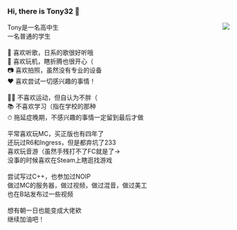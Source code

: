 ### Hi, there is Tony32 👋
 <img align="right" src="https://github-readme-stats.vercel.app/api/top-langs/?username=TTTTTony32&show_icons=true&theme=vue" />

Tony是一名高中生<br>
一名普通的学生<br>
<br>
🎵 喜欢听歌，日系的歌很好听哦<br>
🔨 喜欢玩机，瞎折腾也很开心（<br>
📷 喜欢拍照，虽然没有专业的设备<br>
❤️ 喜欢尝试一切感兴趣的事情！<br>
<br>
🧗‍♂️ 不喜欢运动，但自认为不胖（<br>
📚 不喜欢学习（指在学校的那种<br>
⏱ 拖延症晚期，不感兴趣的事情一定留到最后才做<br>
<br>
平常喜欢玩MC，买正版也有四年了<br>
还玩过R6和Ingress，但是都弃坑了233<br>
喜欢玩音游（虽然手残打不了FC就是了→<br>
没事的时候喜欢在Steam上瞎逛找游戏<br>
<br>
尝试写过C++，也参加过NOIP<br>
做过MC的服务器，做过视频，做过混音，做过美工<br>
也在B站发布过一些视频<br>
<br>
想有朝一日也能变成大佬欸<br>
继续加油吧！
